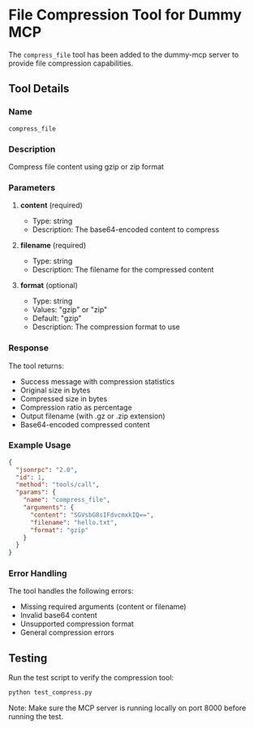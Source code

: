 # File Compression Tool for Dummy MCP

The `compress_file` tool has been added to the dummy-mcp server to provide file compression capabilities.

## Tool Details

### Name
`compress_file`

### Description
Compress file content using gzip or zip format

### Parameters

1. **content** (required)
   - Type: string
   - Description: The base64-encoded content to compress
   
2. **filename** (required)
   - Type: string
   - Description: The filename for the compressed content
   
3. **format** (optional)
   - Type: string
   - Values: "gzip" or "zip"
   - Default: "gzip"
   - Description: The compression format to use

### Response

The tool returns:
- Success message with compression statistics
- Original size in bytes
- Compressed size in bytes
- Compression ratio as percentage
- Output filename (with .gz or .zip extension)
- Base64-encoded compressed content

### Example Usage

```json
{
  "jsonrpc": "2.0",
  "id": 1,
  "method": "tools/call",
  "params": {
    "name": "compress_file",
    "arguments": {
      "content": "SGVsbG8sIFdvcmxkIQ==",
      "filename": "hello.txt",
      "format": "gzip"
    }
  }
}
```

### Error Handling

The tool handles the following errors:
- Missing required arguments (content or filename)
- Invalid base64 content
- Unsupported compression format
- General compression errors

## Testing

Run the test script to verify the compression tool:

```bash
python test_compress.py
```

Note: Make sure the MCP server is running locally on port 8000 before running the test.